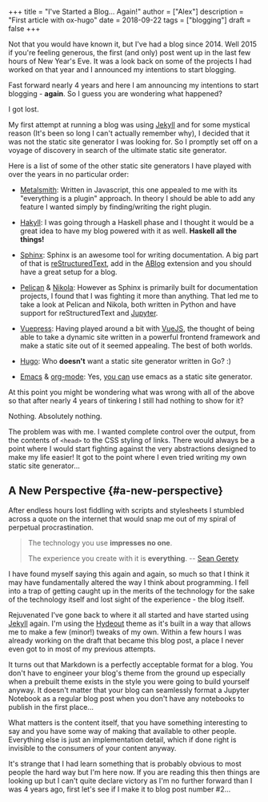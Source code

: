 +++
title = "I've Started a Blog… Again!"
author = ["Alex"]
description = "First article with ox-hugo"
date = 2018-09-22
tags = ["blogging"]
draft = false
+++

Not that you would have known it, but I've had a blog since 2014.  Well 2015 if
you're feeling generous, the first (and only) post went up in the last few
hours of New Year's Eve. It was a look back on some of the projects I had
worked on that year and I announced my intentions to start blogging.

Fast forward nearly 4 years and here I am announcing my intentions to start
blogging - **again**. So I guess you are wondering what happened?

I got lost.

My first attempt at running a blog was using [Jekyll](https://jekyllrb.com) and for some mystical reason
(It's been so long I can't actually remember why), I decided that it was not the
static site generator I was looking for. So I promptly set off on a voyage of
discovery in search of the ultimate static site generator.

Here is a list of some of the other static site generators I have played with
over the years in no particular order:

-   [Metalsmith](http://www.metalsmith.io/): Written in Javascript, this one appealed to me with
    its "everything is a plugin" approach. In theory I should be able to add any
    feature I wanted simply by finding/writing the right plugin.

-   [Hakyll](https://jaspervdj.be/hakyll/): I was going through a Haskell phase and I thought it would
    be a great idea to have my blog powered with it as well. **Haskell all the
    things!**

-   [Sphinx](http://www.sphinx-doc.org): Sphinx is an awesome tool for writing
    documentation. A big part of that is [reStructuredText](http://docutils.sourceforge.net/rst.html), add in the [ABlog](https://ablog.readthedocs.io/)
    extension and you should have a great setup for a blog.

-   [Pelican](https://blog.getpelican.com/) & [Nikola](https://getnikola.com/): However as Sphinx is primarily built
    for documentation projects, I found that I was fighting it more
    than anything. That led me to take a look at Pelican and Nikola, both written
    in Python and have support for reStructuredText and
    [Jupyter](http://jupyter.org/).

-   [Vuepress](https://vuepress.vuejs.org/): Having played around a bit with [VueJS](https://vuejs.org/), the
    thought of being able to take a dynamic site written in a powerful frontend
    framework and make a static site out of it seemed appealing. The best of both
    worlds.

-   [Hugo](https://gohugo.io/): Who **doesn't** want a static site generator written in Go? :)

-   [Emacs](https://www.gnu.org/software/emacs/) & [org-mode](https://orgmode.org/): Yes, [you can](https://orgmode.org/worg/org-blog-wiki.html) use emacs
    as a static site generator.

At this point you might be wondering what was wrong with all of the above so
that after nearly 4 years of tinkering I still had nothing to show for it?

Nothing. Absolutely nothing.

The problem was with me. I wanted complete control over the output, from the
contents of `<head>` to the CSS styling of links. There would always
be a point where I would start fighting against the very abstractions
designed to make my life easier! It got to the point where I even tried writing
my own static site generator...


## A New Perspective {#a-new-perspective}

After endless hours lost fiddling with scripts and stylesheets I stumbled
across a quote on the internet that would snap me out of my spiral of perpetual
procrastination.

> The technology you use **impresses no one**.
>
> The experience you create with it is **everything**. -- [Sean Gerety](https://twitter.com/ideakitchn?lang=en)

I have found myself saying this again and again, so much so that I think it may
have fundamentally altered the way I think about programming. I fell into a
trap of getting caught up in the merits of the technology for the sake of the
technology itself and lost sight of the experience - the blog itself.

Rejuvenated I've gone back to where it all started and have started using [Jekyll](https://jekyllrb.com)
again. I'm using the [Hydeout](https://fongandrew.github.io/hydeout/) theme as it's built in a way that allows me to make
a few (minor!) tweaks of my own. Within a few hours I was already working on the
draft that became this blog post, a place I never even got to in most of my
previous attempts.

It turns out that Markdown is a perfectly acceptable format for a blog. You
don't have to engineer your blog's theme from the ground up especially when a
prebuilt theme exists in the style you were going to build yourself anyway. It
doesn't matter that your blog can seamlessly format a Jupyter Notebook as a
regular blog post when you don't have any notebooks to publish in the first
place...

What matters is the content itself, that you have something interesting to say
and you have some way of making that available to other people. Everything else
is just an implementation detail, which if done right is invisible to the
consumers of your content anyway.

It's strange that I had learn something that is probably obvious to most people
the hard way but I'm here now. If you are reading this then things are looking
up but I can't quite declare victory as I'm no further forward than I was 4
years ago, first let's see if I make it to blog post number #2...